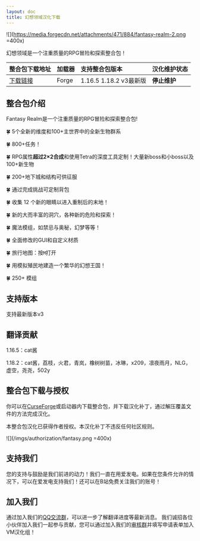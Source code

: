 ```yaml
---
layout: doc
title: 幻想领域汉化下载
---
```


![](https://media.forgecdn.net/attachments/471/884/fantasy-realm-2.png =400x)

幻想领域是一个注重质量的RPG冒险和探索整合包！

<DownloadLinks :methods="[
  { id: 'lanzou', text: '下载1.16汉化', icon: '/imgs/svg/lanzou.svg', link: 'https://vmhanhuazu.lanzoui.com/s/FR-zhcn-cat' },
  { id: 'lanzou', text: '下载1.18汉化', icon: '/imgs/svg/lanzou.svg', link: 'https://vmhanhuazu.lanzoui.com/s/fantasy1-18-2--vmct' },
  { id: 'bilibili', text: '专栏介绍', icon: '/imgs/svg/bilibili.svg', link: 'https://www.bilibili.com/read/cv26403091/' }
]" />

| 整合包下载地址                                                           | 加载器 | 支持整合包版本         | 汉化维护状态 |
| :----------------------------------------------------------------------- | :----- | :--------------------- | :----------- |
| [下载链接](https://www.curseforge.com/minecraft/modpacks/fantasy-realm/) | Forge  | 1.16.5 1.18.2 v3最新版 | **停止维护** |

## 整合包介绍

Fantasy Realm是一个注重质量的RPG冒险和探索整合包!

🍀 5个全新的维度和100+主世界中的全新生物群系

🍀 800+任务！

🍀 RPG属性**超过2×2合成**和使用Tetra的深度工具定制！大量新boss和小boss以及100+新生物

🍀 200+地下城和结构可供征服

🍀 通过完成挑战可定制背包

🍀 收集 12 个新的眼睛以进入重制后的末地！

🍀 新的大而丰富的洞穴，各种新的危险和探索！

🍀 魔法模组，如禁忌与奥秘，幻梦等等！

🍀 全面修改的GUI和自定义材质

🍀 旅行地图：按`M`打开

🍀 用模拟殖民地建造一个繁华的幻想王国！

🍀 250+ 模组

## 支持版本

支持最新版本v3

## 翻译贡献

1.16.5：cat酱

1.18.2：cat酱，荔枝，火君，青岚，橡树树苗，冰琳，x209，凛夜雨月，NLG，虚空，尧尧，502y

## 整合包下载与授权

你可以在[CurseForge](https://www.curseforge.com/minecraft/modpacks/fantasy-realm/files)或启动器内下载整合包，并下载汉化补丁，通过解压覆盖文件的方法完成汉化。

本整合包汉化已获得作者授权。本汉化补丁不违反任何社区规则。

![](/imgs/authorization/fantasy.png =400x)

## 支持我们

您的支持与鼓励是我们前进的动力！我们一直在用爱发电。如果在您条件允许的情况下，可以在爱发电支持我们！还可以在B站免费关注我们的账号！

## 加入我们

通过加入我们的[QQ交流群](/community/)，可以进一步了解翻译进度等最新消息。
我们诚招各位小伙伴加入我们一起参与贡献，您可以通过加入我们的[审核群](/join/)并填写申请表单加入VM汉化组！
